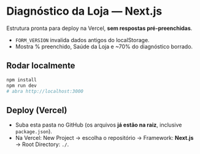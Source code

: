 # Diagnóstico da Loja — Next.js

Estrutura pronta para deploy na Vercel, **sem respostas pré-preenchidas**.
- `FORM_VERSION` invalida dados antigos do localStorage.
- Mostra % preenchido, Saúde da Loja e ~70% do diagnóstico borrado.

## Rodar localmente
```bash
npm install
npm run dev
# abra http://localhost:3000
```

## Deploy (Vercel)
- Suba esta pasta no GitHub (os arquivos **já estão na raiz**, inclusive `package.json`).
- Na Vercel: New Project → escolha o repositório → Framework: **Next.js** → Root Directory: `./`.
